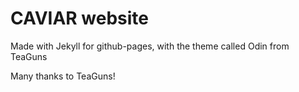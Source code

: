 # CAVIAR website

Made with Jekyll for github-pages, with the theme called Odin from TeaGuns

Many thanks to TeaGuns!
